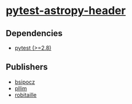 # [pytest-astropy-header](https://pypi.org/project/pytest-astropy-header)

## Dependencies
- [pytest (>=2.8)](packages/p/pytest.md)



## Publishers
- [bsipocz](https://pypi.org/user/bsipocz)
- [pllim](https://pypi.org/user/pllim)
- [robitaille](https://pypi.org/user/robitaille)

